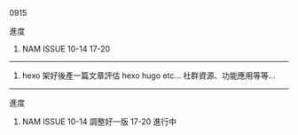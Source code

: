 0915

進度

1. NAM ISSUE 10-14 17-20

---

1. hexo 架好後產一篇文章評估 hexo hugo etc... 社群資源、功能應用等等...

---

進度

1. NAM ISSUE 10-14 調整好一版 17-20 進行中
